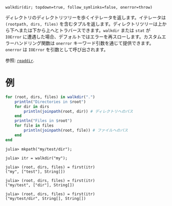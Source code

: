 ```
walkdir(dir; topdown=true, follow_symlinks=false, onerror=throw)
```

ディレクトリのディレクトリツリーを歩くイテレータを返します。イテレータは `(rootpath, dirs, files)` を含むタプルを返します。ディレクトリツリーは上から下へまたは下から上へとトラバースできます。`walkdir` または `stat` が `IOError` に遭遇した場合、デフォルトではエラーを再スローします。カスタムエラーハンドリング関数は `onerror` キーワード引数を通じて提供できます。`onerror` は `IOError` を引数として呼び出されます。

参照: [`readdir`](@ref).

# 例

```julia
for (root, dirs, files) in walkdir(".")
    println("Directories in $root")
    for dir in dirs
        println(joinpath(root, dir)) # ディレクトリへのパス
    end
    println("Files in $root")
    for file in files
        println(joinpath(root, file)) # ファイルへのパス
    end
end
```

```julia-repl
julia> mkpath("my/test/dir");

julia> itr = walkdir("my");

julia> (root, dirs, files) = first(itr)
("my", ["test"], String[])

julia> (root, dirs, files) = first(itr)
("my/test", ["dir"], String[])

julia> (root, dirs, files) = first(itr)
("my/test/dir", String[], String[])
```
